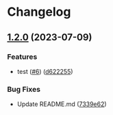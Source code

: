 # Changelog

## [1.2.0](https://github.com/Vinko90/demo-release-easy/compare/DemoVersioning.App-v1.1.0...DemoVersioning.App-v1.2.0) (2023-07-09)


### Features

* test ([#6](https://github.com/Vinko90/demo-release-easy/issues/6)) ([d622255](https://github.com/Vinko90/demo-release-easy/commit/d622255ca3f3b018fc5b7c6b4a8e19cd3ba953f4))


### Bug Fixes

* Update README.md ([7339e62](https://github.com/Vinko90/demo-release-easy/commit/7339e620cd0313c31825941ad9de988bb65c4457))
